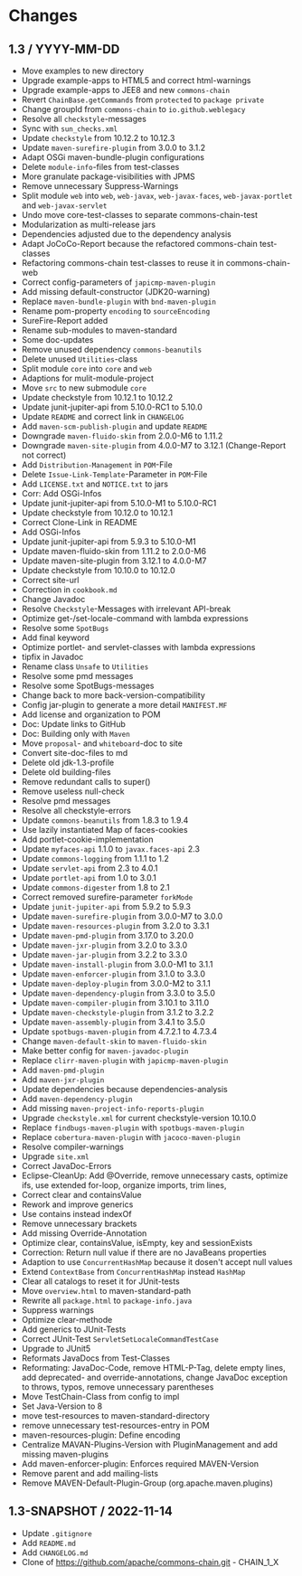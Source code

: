 # Changes

## 1.3 / YYYY-MM-DD

* Move examples to new directory
* Upgrade example-apps to HTML5 and correct html-warnings
* Upgrade example-apps to JEE8 and new `commons-chain`
* Revert `ChainBase.getCommands` from `protected` to `package private`
* Change groupId from `commons-chain` to `io.github.weblegacy`
* Resolve all `checkstyle`-messages
* Sync with `sun_checks.xml`
* Update `checkstyle` from 10.12.2 to 10.12.3
* Update `maven-surefire-plugin` from 3.0.0 to 3.1.2
* Adapt OSGi maven-bundle-plugin configurations
* Delete `module-info`-files from test-classes
* More granulate package-visibilities with JPMS
* Remove unnecessary Suppress-Warnings
* Split module `web` into `web`, `web-javax`, `web-javax-faces`, `web-javax-portlet` and `web-javax-servlet`
* Undo move core-test-classes to separate commons-chain-test
* Modularization as multi-release jars
* Dependencies adjusted due to the dependency analysis
* Adapt JoCoCo-Report because the refactored commons-chain test-classes
* Refactoring commons-chain test-classes to reuse it in commons-chain-web
* Correct config-parameters of `japicmp-maven-plugin`
* Add missing default-constructor (JDK20-warning)
* Replace `maven-bundle-plugin` with `bnd-maven-plugin`
* Rename pom-property `encoding` to `sourceEncoding`
* SureFire-Report added
* Rename sub-modules to maven-standard
* Some doc-updates
* Remove unused dependency `commons-beanutils`
* Delete unused `Utilities`-class
* Split module `core` into `core` and `web`
* Adaptions for mulit-module-project
* Move `src` to new submodule `core`
* Update checkstyle from 10.12.1 to 10.12.2
* Update junit-jupiter-api from 5.10.0-RC1 to 5.10.0
* Update `README` and correct link in `CHANGELOG`
* Add `maven-scm-publish-plugin` and update `README`
* Downgrade `maven-fluido-skin` from 2.0.0-M6 to 1.11.2
* Downgrade `maven-site-plugin` from 4.0.0-M7 to 3.12.1 (Change-Report not correct)
* Add `Distribution-Management` in `POM`-File
* Delete `Issue-Link-Template`-Parameter in `POM`-File
* Add `LICENSE.txt` and `NOTICE.txt` to jars
* Corr: Add OSGi-Infos
* Update junit-jupiter-api from 5.10.0-M1 to 5.10.0-RC1
* Update checkstyle from 10.12.0 to 10.12.1
* Correct Clone-Link in README
* Add OSGi-Infos
* Update junit-jupiter-api from 5.9.3 to 5.10.0-M1
* Update maven-fluido-skin from 1.11.2 to 2.0.0-M6
* Update maven-site-plugin from 3.12.1 to 4.0.0-M7
* Update checkstyle from 10.10.0 to 10.12.0
* Correct site-url
* Correction in `cookbook.md`
* Change Javadoc
* Resolve `Checkstyle`-Messages with irrelevant API-break
* Optimize get-/set-locale-command with lambda expressions
* Resolve some `SpotBugs`
* Add final keyword
* Optimize portlet- and servlet-classes with lambda expressions
* tipfix in Javadoc
* Rename class `Unsafe` to `Utilities`
* Resolve some pmd messages
* Resolve some SpotBugs-messages
* Change back to more back-version-compatibility
* Config jar-plugin to generate a more detail `MANIFEST.MF`
* Add license and organization to POM
* Doc: Update links to GitHub
* Doc: Building only with `Maven`
* Move `proposal`- and `whiteboard`-doc to site
* Convert site-doc-files to md
* Delete old jdk-1.3-profile
* Delete old building-files
* Remove redundant calls to super()
* Remove useless null-check
* Resolve pmd messages
* Resolve all checkstyle-errors
* Update `commons-beanutils` from 1.8.3 to 1.9.4
* Use lazily instantiated Map of faces-cookies
* Add portlet-cookie-implementation
* Update `myfaces-api` 1.1.0 to `javax.faces-api` 2.3
* Update `commons-logging` from 1.1.1 to 1.2
* Update `servlet-api` from 2.3 to 4.0.1
* Update `portlet-api` from 1.0 to 3.0.1
* Update `commons-digester` from 1.8 to 2.1
* Correct removed surefire-parameter `forkMode`
* Update `junit-jupiter-api` from 5.9.2 to 5.9.3
* Update `maven-surefire-plugin` from 3.0.0-M7 to 3.0.0
* Update `maven-resources-plugin` from 3.2.0 to 3.3.1
* Update `maven-pmd-plugin` from 3.17.0 to 3.20.0
* Update `maven-jxr-plugin` from 3.2.0 to 3.3.0
* Update `maven-jar-plugin` from 3.2.2 to 3.3.0
* Update `maven-install-plugin` from 3.0.0-M1 to 3.1.1
* Update `maven-enforcer-plugin` from 3.1.0 to 3.3.0
* Update `maven-deploy-plugin` from 3.0.0-M2 to 3.1.1
* Update `maven-dependency-plugin` from 3.3.0 to 3.5.0
* Update `maven-compiler-plugin` from 3.10.1 to 3.11.0
* Update `maven-checkstyle-plugin` from 3.1.2 to 3.2.2
* Update `maven-assembly-plugin` from 3.4.1 to 3.5.0
* Update `spotbugs-maven-plugin` from 4.7.2.1 to 4.7.3.4
* Change `maven-default-skin` to `maven-fluido-skin`
* Make better config for `maven-javadoc-plugin`
* Replace `clirr-maven-plugin` with `japicmp-maven-plugin`
* Add `maven-pmd-plugin`
* Add `maven-jxr-plugin`
* Update dependencies because dependencies-analysis
* Add `maven-dependency-plugin`
* Add missing `maven-project-info-reports-plugin`
* Upgrade `checkstyle.xml` for current checkstyle-version 10.10.0
* Replace `findbugs-maven-plugin` with `spotbugs-maven-plugin`
* Replace `cobertura-maven-plugin` with `jacoco-maven-plugin`
* Resolve compiler-warnings
* Upgrade `site.xml`
* Correct JavaDoc-Errors
* Eclipse-CleanUp: Add @Override, remove unnecessary casts, optimize ifs, use extended for-loop, organize imports, trim lines,
* Correct clear and containsValue
* Rework and improve generics
* Use contains instead indexOf
* Remove unnecessary brackets
* Add missing Override-Annotation
* Optimize clear, containsValue, isEmpty, key and sessionExists
* Correction: Return null value if there are no JavaBeans properties
* Adaption to use `ConcurrentHashMap` because it dosen't accept null values
* Extend `ContextBase` from `ConcurrentHashMap` instead `HashMap`
* Clear all catalogs to reset it for JUnit-tests
* Move `overview.html` to maven-standard-path
* Rewrite all `package.html` to `package-info.java`
* Suppress warnings
* Optimize clear-methode
* Add generics to JUnit-Tests
* Correct JUnit-Test `ServletSetLocaleCommandTestCase`
* Upgrade to JUnit5
* Reformats JavaDocs from Test-Classes
* Reformating: JavaDoc-Code, remove HTML-P-Tag, delete empty lines, add deprecated- and
  override-annotations, change JavaDoc exception to throws, typos, remove unnecessary parentheses
* Move TestChain-Class from config to impl
* Set Java-Version to 8
* move test-resources to maven-standard-directory
* remove unnecessary test-resources-entry in POM
* maven-resources-plugin: Define encoding
* Centralize MAVAN-Plugins-Version with PluginManagement and add missing maven-plugins
* Add maven-enforcer-plugin: Enforces required MAVEN-Version
* Remove parent and add mailing-lists
* Remove MAVEN-Default-Plugin-Group (org.apache.maven.plugins)

## 1.3-SNAPSHOT / 2022-11-14

* Update `.gitignore`
* Add `README.md`
* Add `CHANGELOG.md`
* Clone of <https://github.com/apache/commons-chain.git> - CHAIN_1_X
